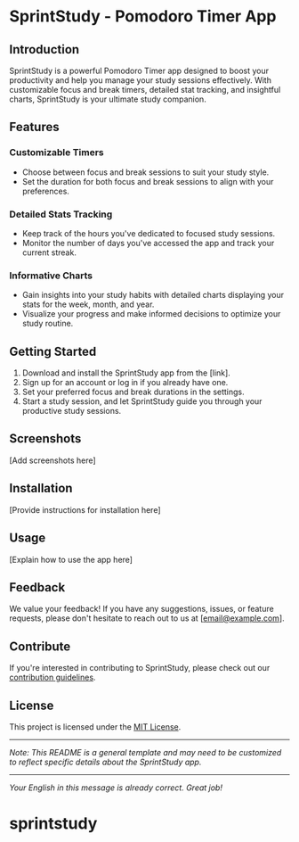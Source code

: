 # SprintStudy - Pomodoro Timer App

## Introduction

SprintStudy is a powerful Pomodoro Timer app designed to boost your productivity and help you manage your study sessions effectively. With customizable focus and break timers, detailed stat tracking, and insightful charts, SprintStudy is your ultimate study companion.

## Features

### Customizable Timers

- Choose between focus and break sessions to suit your study style.
- Set the duration for both focus and break sessions to align with your preferences.

### Detailed Stats Tracking

- Keep track of the hours you've dedicated to focused study sessions.
- Monitor the number of days you've accessed the app and track your current streak.

### Informative Charts

- Gain insights into your study habits with detailed charts displaying your stats for the week, month, and year.
- Visualize your progress and make informed decisions to optimize your study routine.

## Getting Started

1. Download and install the SprintStudy app from the [link].
2. Sign up for an account or log in if you already have one.
3. Set your preferred focus and break durations in the settings.
4. Start a study session, and let SprintStudy guide you through your productive study sessions.

## Screenshots

[Add screenshots here]

## Installation

[Provide instructions for installation here]

## Usage

[Explain how to use the app here]

## Feedback

We value your feedback! If you have any suggestions, issues, or feature requests, please don't hesitate to reach out to us at [email@example.com].

## Contribute

If you're interested in contributing to SprintStudy, please check out our [contribution guidelines](CONTRIBUTING.md).

## License

This project is licensed under the [MIT License](LICENSE).

---

_Note: This README is a general template and may need to be customized to reflect specific details about the SprintStudy app._

---

_Your English in this message is already correct. Great job!_
# sprintstudy
